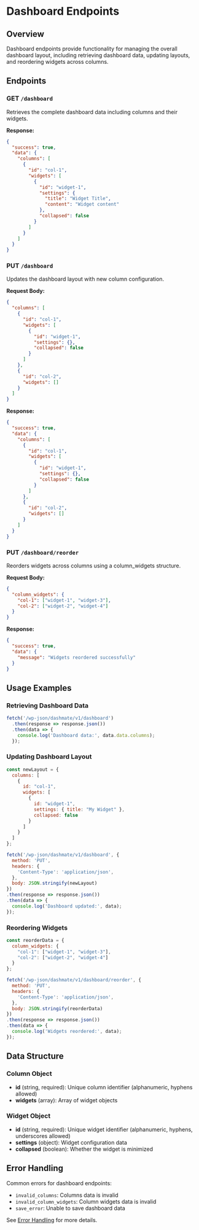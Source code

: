 # Dashboard Endpoints

## Overview

Dashboard endpoints provide functionality for managing the overall dashboard layout, including retrieving dashboard data, updating layouts, and reordering widgets across columns.

## Endpoints

### GET `/dashboard`

Retrieves the complete dashboard data including columns and their widgets.

**Response:**
```json
{
  "success": true,
  "data": {
    "columns": [
      {
        "id": "col-1",
        "widgets": [
          {
            "id": "widget-1",
            "settings": {
              "title": "Widget Title",
              "content": "Widget content"
            },
            "collapsed": false
          }
        ]
      }
    ]
  }
}
```

### PUT `/dashboard`

Updates the dashboard layout with new column configuration.

**Request Body:**
```json
{
  "columns": [
    {
      "id": "col-1",
      "widgets": [
        {
          "id": "widget-1",
          "settings": {},
          "collapsed": false
        }
      ]
    },
    {
      "id": "col-2",
      "widgets": []
    }
  ]
}
```

**Response:**
```json
{
  "success": true,
  "data": {
    "columns": [
      {
        "id": "col-1",
        "widgets": [
          {
            "id": "widget-1",
            "settings": {},
            "collapsed": false
          }
        ]
      },
      {
        "id": "col-2",
        "widgets": []
      }
    ]
  }
}
```

### PUT `/dashboard/reorder`

Reorders widgets across columns using a column_widgets structure.

**Request Body:**
```json
{
  "column_widgets": {
    "col-1": ["widget-1", "widget-3"],
    "col-2": ["widget-2", "widget-4"]
  }
}
```

**Response:**
```json
{
  "success": true,
  "data": {
    "message": "Widgets reordered successfully"
  }
}
```

## Usage Examples

### Retrieving Dashboard Data

```javascript
fetch('/wp-json/dashmate/v1/dashboard')
  .then(response => response.json())
  .then(data => {
    console.log('Dashboard data:', data.data.columns);
  });
```

### Updating Dashboard Layout

```javascript
const newLayout = {
  columns: [
    {
      id: "col-1",
      widgets: [
        {
          id: "widget-1",
          settings: { title: "My Widget" },
          collapsed: false
        }
      ]
    }
  ]
};

fetch('/wp-json/dashmate/v1/dashboard', {
  method: 'PUT',
  headers: {
    'Content-Type': 'application/json',
  },
  body: JSON.stringify(newLayout)
})
.then(response => response.json())
.then(data => {
  console.log('Dashboard updated:', data);
});
```

### Reordering Widgets

```javascript
const reorderData = {
  column_widgets: {
    "col-1": ["widget-1", "widget-3"],
    "col-2": ["widget-2", "widget-4"]
  }
};

fetch('/wp-json/dashmate/v1/dashboard/reorder', {
  method: 'PUT',
  headers: {
    'Content-Type': 'application/json',
  },
  body: JSON.stringify(reorderData)
})
.then(response => response.json())
.then(data => {
  console.log('Widgets reordered:', data);
});
```

## Data Structure

### Column Object
- **id** (string, required): Unique column identifier (alphanumeric, hyphens allowed)
- **widgets** (array): Array of widget objects

### Widget Object
- **id** (string, required): Unique widget identifier (alphanumeric, hyphens, underscores allowed)
- **settings** (object): Widget configuration data
- **collapsed** (boolean): Whether the widget is minimized

## Error Handling

Common errors for dashboard endpoints:

- `invalid_columns`: Columns data is invalid
- `invalid_column_widgets`: Column widgets data is invalid
- `save_error`: Unable to save dashboard data

See [Error Handling](../error-handling.md) for more details.
